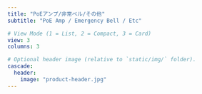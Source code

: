 ```yaml
---
title: "PoEアンプ/非常ベル/その他"
subtitle: "PoE Amp / Emergency Bell / Etc"

# View Mode (1 = List, 2 = Compact, 3 = Card)
view: 3
columns: 3

# Optional header image (relative to `static/img/` folder).
cascade:
  header:
    image: "product-header.jpg"
---
```

